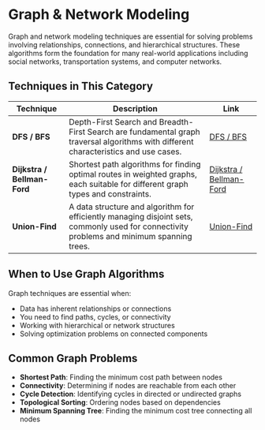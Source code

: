 # Graph & Network Modeling

Graph and network modeling techniques are essential for solving problems involving relationships, connections, and hierarchical structures. These algorithms form the foundation for many real-world applications including social networks, transportation systems, and computer networks.

## Techniques in This Category

| Technique | Description | Link |
|-----------|-------------|------|
| **DFS / BFS** | Depth-First Search and Breadth-First Search are fundamental graph traversal algorithms with different characteristics and use cases. | [DFS / BFS](dfs-bfs.md) |
| **Dijkstra / Bellman-Ford** | Shortest path algorithms for finding optimal routes in weighted graphs, each suitable for different graph types and constraints. | [Dijkstra / Bellman-Ford](dijkstra-bellman-ford.md) |
| **Union-Find** | A data structure and algorithm for efficiently managing disjoint sets, commonly used for connectivity problems and minimum spanning trees. | [Union-Find](union-find.md) |

## When to Use Graph Algorithms

Graph techniques are essential when:
- Data has inherent relationships or connections
- You need to find paths, cycles, or connectivity
- Working with hierarchical or network structures
- Solving optimization problems on connected components

## Common Graph Problems

- **Shortest Path**: Finding the minimum cost path between nodes
- **Connectivity**: Determining if nodes are reachable from each other
- **Cycle Detection**: Identifying cycles in directed or undirected graphs
- **Topological Sorting**: Ordering nodes based on dependencies
- **Minimum Spanning Tree**: Finding the minimum cost tree connecting all nodes
